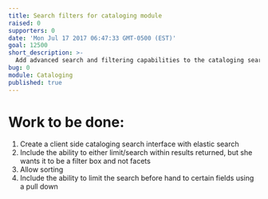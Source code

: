 ```yaml
---
title: Search filters for cataloging module
raised: 0
supporters: 0
date: 'Mon Jul 17 2017 06:47:33 GMT-0500 (EST)'
goal: 12500
short_description: >-
  Add advanced search and filtering capabilities to the cataloging search via a filters box
bug: 0
module: Cataloging
published: true
---
```


# Work to be done:
1. Create a client side cataloging search interface with elastic search
1. Include the ability to either limit/search within results returned, but she wants it to be a filter box and not facets
1. Allow sorting
1. Include the ability to limit the search before hand to certain fields using a pull down
